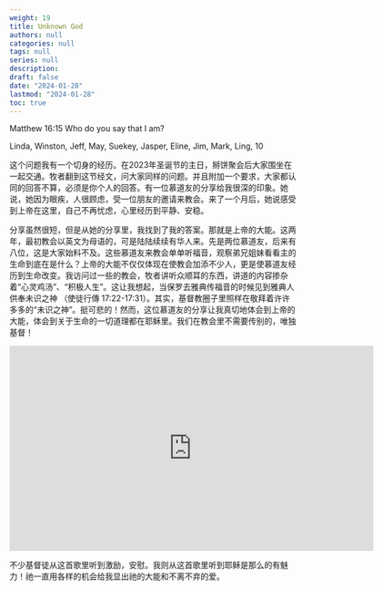 ```yaml
---
weight: 19
title: Unknown God
authors: null
categories: null
tags: null
series: null
description: 
draft: false
date: "2024-01-28"
lastmod: "2024-01-28"
toc: true
---
```


<!--more-->

Matthew 16:15 Who do you say that I am?

Linda, Winston, Jeff, May, Suekey, Jasper, Eline, Jim, Mark, Ling, 10

这个问题我有一个切身的经历。在2023年圣诞节的主日，掰饼聚会后大家围坐在一起交通。牧者翻到这节经文，问大家同样的问题。并且附加一个要求，大家都认同的回答不算，必须是你个人的回答。有一位慕道友的分享给我很深的印象。她说，她因为眼疾，人很顾虑，受一位朋友的邀请来教会。来了一个月后，她说感受到上帝在这里，自己不再忧虑，心里经历到平静、安稳。

分享虽然很短，但是从她的分享里，我找到了我的答案。那就是上帝的大能。这两年，最初教会以英文为母语的，可是陆陆续续有华人来。先是两位慕道友，后来有八位，这是大家始料不及。这些慕道友来教会单单听福音，观察弟兄姐妹看看主的生命到底在是什么？上帝的大能不仅仅体现在使教会加添不少人，更是使慕道友经历到生命改变。我访问过一些的教会，牧者讲听众顺耳的东西，讲道的内容掺杂着“心灵鸡汤”、“积极人生”。这让我想起，当保罗去雅典传福音的时候见到雅典人供奉未识之神 （使徒行傳 17:22-17:31）。其实，基督教圈子里照样在敬拜着许许多多的“未识之神”。挺可悲的！然而，这位慕道友的分享让我真切地体会到上帝的大能，体会到关于生命的一切道理都在耶稣里。我们在教会里不需要传别的，唯独基督！

<iframe width="640" height="360" src="https://www.youtube.com/embed/-MrcSKkqVUs?list=RD-MrcSKkqVUs" title="不忍弃我的爱 / O Love That Wilt Not Let Me Go" frameborder="0" allow="accelerometer; autoplay; clipboard-write; encrypted-media; gyroscope; picture-in-picture; web-share" allowfullscreen></iframe>

不少基督徒从这首歌里听到激励，安慰。我则从这首歌里听到耶稣是那么的有魅力！祂一直用各样的机会给我显出祂的大能和不离不弃的爱。

